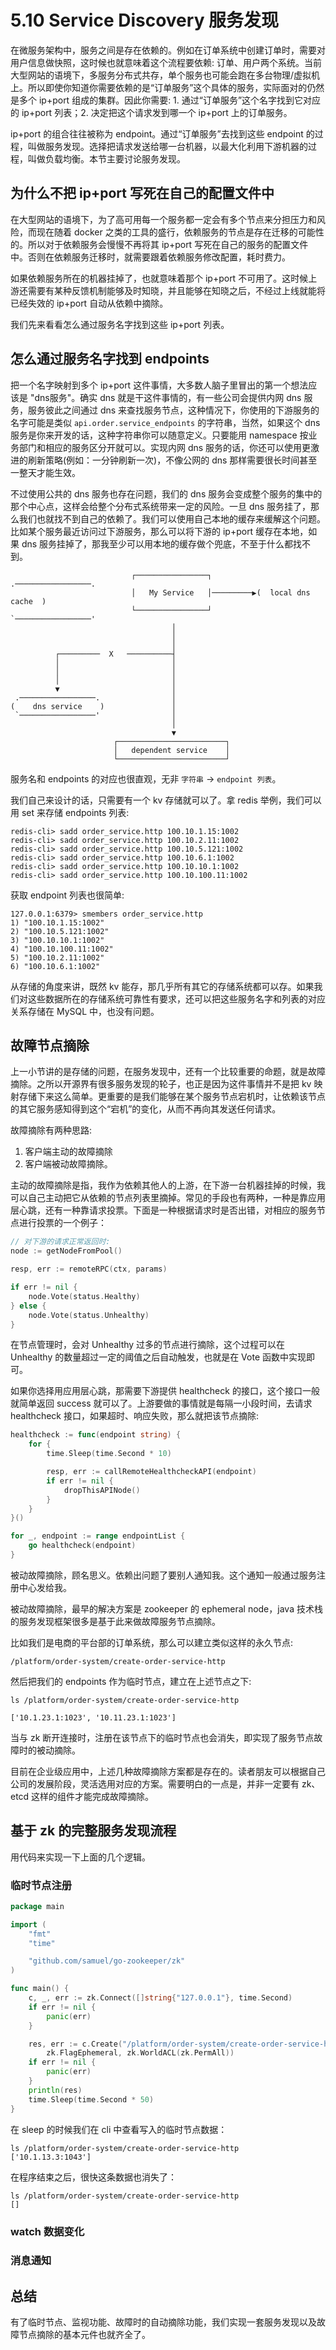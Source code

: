 # 5.10 Service Discovery 服务发现

在微服务架构中，服务之间是存在依赖的。例如在订单系统中创建订单时，需要对用户信息做快照，这时候也就意味着这个流程要依赖: 订单、用户两个系统。当前大型网站的语境下，多服务分布式共存，单个服务也可能会跑在多台物理/虚拟机上。所以即使你知道你需要依赖的是“订单服务”这个具体的服务，实际面对的仍然是多个 ip+port 组成的集群。因此你需要: 1. 通过“订单服务”这个名字找到它对应的 ip+port 列表；2. 决定把这个请求发到哪一个 ip+port 上的订单服务。

ip+port 的组合往往被称为 endpoint。通过“订单服务”去找到这些 endpoint 的过程，叫做服务发现。选择把请求发送给哪一台机器，以最大化利用下游机器的过程，叫做负载均衡。本节主要讨论服务发现。

## 为什么不把 ip+port 写死在自己的配置文件中

在大型网站的语境下，为了高可用每一个服务都一定会有多个节点来分担压力和风险，而现在随着 docker 之类的工具的盛行，依赖服务的节点是存在迁移的可能性的。所以对于依赖服务会慢慢不再将其 ip+port 写死在自己的服务的配置文件中。否则在依赖服务迁移时，就需要跟着依赖服务修改配置，耗时费力。

如果依赖服务所在的机器挂掉了，也就意味着那个 ip+port 不可用了。这时候上游还需要有某种反馈机制能够及时知晓，并且能够在知晓之后，不经过上线就能将已经失效的 ip+port 自动从依赖中摘除。

我们先来看看怎么通过服务名字找到这些 ip+port 列表。

## 怎么通过服务名字找到 endpoints

把一个名字映射到多个 ip+port 这件事情，大多数人脑子里冒出的第一个想法应该是 "dns服务"。确实 dns 就是干这件事情的，有一些公司会提供内网 dns 服务，服务彼此之间通过 dns 来查找服务节点，这种情况下，你使用的下游服务的名字可能是类似 `api.order.service_endpoints` 的字符串，当然，如果这个 dns 服务是你来开发的话，这种字符串你可以随意定义。只要能用 namespace 按业务部门和相应的服务区分开就可以。实现内网 dns 服务的话，你还可以使用更激进的刷新策略(例如：一分钟刷新一次)，不像公网的 dns 那样需要很长时间甚至一整天才能生效。

不过使用公共的 dns 服务也存在问题，我们的 dns 服务会变成整个服务的集中的那个中心点，这样会给整个分布式系统带来一定的风险。一旦 dns 服务挂了，那么我们也就找不到自己的依赖了。我们可以使用自己本地的缓存来缓解这个问题。比如某个服务最近访问过下游服务，那么可以将下游的 ip+port 缓存在本地，如果 dns 服务挂掉了，那我至少可以用本地的缓存做个兜底，不至于什么都找不到。

```
                           ┌────────────────┐           .─────────────────.
                           │   My Service   │─────────▶(  local dns cache  )
                           └────────────────┘           `─────────────────'
                                    │
                                    │
                                    │
          ┌─────────  X   ──────────┤
          │                         │
          │                         │
          │                         │
          ▼                         │
 .─────────────────.                │
(    dns service    )               │
 `─────────────────'                │
                                    │
                                    ▼
                       ┌────────────────────────┐
                       │   dependent service    │
                       └────────────────────────┘
```

服务名和 endpoints 的对应也很直观，无非 `字符串` -> `endpoint 列表`。

我们自己来设计的话，只需要有一个 kv 存储就可以了。拿 redis 举例，我们可以用 set 来存储 endpoints 列表:

```shell
redis-cli> sadd order_service.http 100.10.1.15:1002
redis-cli> sadd order_service.http 100.10.2.11:1002
redis-cli> sadd order_service.http 100.10.5.121:1002
redis-cli> sadd order_service.http 100.10.6.1:1002
redis-cli> sadd order_service.http 100.10.10.1:1002
redis-cli> sadd order_service.http 100.10.100.11:1002
```

获取 endpoint 列表也很简单:

```shell
127.0.0.1:6379> smembers order_service.http
1) "100.10.1.15:1002"
2) "100.10.5.121:1002"
3) "100.10.10.1:1002"
4) "100.10.100.11:1002"
5) "100.10.2.11:1002"
6) "100.10.6.1:1002"
```

从存储的角度来讲，既然 kv 能存，那几乎所有其它的存储系统都可以存。如果我们对这些数据所在的存储系统可靠性有要求，还可以把这些服务名字和列表的对应关系存储在 MySQL 中，也没有问题。

## 故障节点摘除

上一小节讲的是存储的问题，在服务发现中，还有一个比较重要的命题，就是故障摘除。之所以开源界有很多服务发现的轮子，也正是因为这件事情并不是把 kv 映射存储下来这么简单。更重要的是我们能够在某个服务节点宕机时，让依赖该节点的其它服务感知得到这个“宕机”的变化，从而不再向其发送任何请求。

故障摘除有两种思路:

1. 客户端主动的故障摘除
2. 客户端被动故障摘除。

主动的故障摘除是指，我作为依赖其他人的上游，在下游一台机器挂掉的时候，我可以自己主动把它从依赖的节点列表里摘掉。常见的手段也有两种，一种是靠应用层心跳，还有一种靠请求投票。下面是一种根据请求时是否出错，对相应的服务节点进行投票的一个例子：

```go
// 对下游的请求正常返回时:
node := getNodeFromPool()

resp, err := remoteRPC(ctx, params)

if err != nil {
    node.Vote(status.Healthy)
} else {
    node.Vote(status.Unhealthy)
}
```

在节点管理时，会对 Unhealthy 过多的节点进行摘除，这个过程可以在 Unhealthy 的数量超过一定的阈值之后自动触发，也就是在 Vote 函数中实现即可。

如果你选择用应用层心跳，那需要下游提供 healthcheck 的接口，这个接口一般就简单返回 success 就可以了。上游要做的事情就是每隔一小段时间，去请求 healthcheck 接口，如果超时、响应失败，那么就把该节点摘除:

```go
healthcheck := func(endpoint string) {
    for {
        time.Sleep(time.Second * 10)

        resp, err := callRemoteHealthcheckAPI(endpoint)
        if err != nil {
            dropThisAPINode()
        }
    }
}()

for _, endpoint := range endpointList {
    go healthcheck(endpoint)
}
```

被动故障摘除，顾名思义。依赖出问题了要别人通知我。这个通知一般通过服务注册中心发给我。

被动故障摘除，最早的解决方案是 zookeeper 的 ephemeral node，java 技术栈的服务发现框架很多是基于此来做故障服务节点摘除。

比如我们是电商的平台部的订单系统，那么可以建立类似这样的永久节点:

```shell
/platform/order-system/create-order-service-http
```

然后把我们的 endpoints 作为临时节点，建立在上述节点之下:

```shell
ls /platform/order-system/create-order-service-http

['10.1.23.1:1023', '10.11.23.1:1023']
```

当与 zk 断开连接时，注册在该节点下的临时节点也会消失，即实现了服务节点故障时的被动摘除。

目前在企业级应用中，上述几种故障摘除方案都是存在的。读者朋友可以根据自己公司的发展阶段，灵活选用对应的方案。需要明白的一点是，并非一定要有 zk、etcd 这样的组件才能完成故障摘除。

## 基于 zk 的完整服务发现流程

用代码来实现一下上面的几个逻辑。

### 临时节点注册

```go
package main

import (
    "fmt"
    "time"

    "github.com/samuel/go-zookeeper/zk"
)

func main() {
    c, _, err := zk.Connect([]string{"127.0.0.1"}, time.Second)
    if err != nil {
        panic(err)
    }

    res, err := c.Create("/platform/order-system/create-order-service-http/10.1.13.3:1043", []byte("1"),
        zk.FlagEphemeral, zk.WorldACL(zk.PermAll))
    if err != nil {
        panic(err)
    }
    println(res)
    time.Sleep(time.Second * 50)
}
```

在 sleep 的时候我们在 cli 中查看写入的临时节点数据：

```shell
ls /platform/order-system/create-order-service-http
['10.1.13.3:1043']
```

在程序结束之后，很快这条数据也消失了：

```shell
ls /platform/order-system/create-order-service-http
[]
```

### watch 数据变化

### 消息通知

## 总结

有了临时节点、监视功能、故障时的自动摘除功能，我们实现一套服务发现以及故障节点摘除的基本元件也就齐全了。
